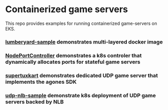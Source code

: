 # Containerized game servers
This repo provides examples for running containerized game-servers on EKS.

### [lumberyard-sample](./lumberyard-sample) demonstrates multi-layered docker image 
### [NodePortController](./NodePortController) demonstrates a k8s controler that dynamically allocates ports for stateful game servers
### [supertuxkart](./supertuxkart) demonstrates dedicated UDP game server that implements the agones SDK
### [udp-nlb-sample](./udp-nlb-sample) demonstrate k8s deployment of UDP game servers backed by NLB  
